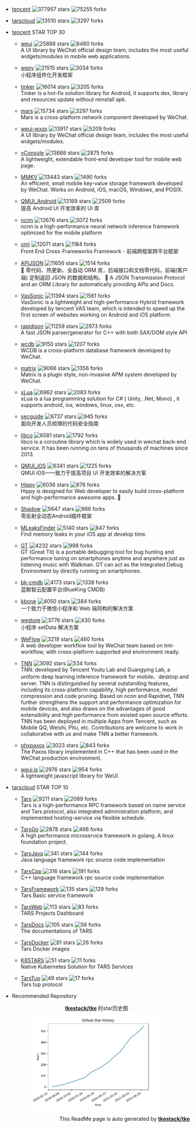 
+ [tencent](https://github.com/tencent)
![377957 stars](https://img.shields.io/badge/Stars-377957-green)
![75255 forks](https://img.shields.io/badge/Forks-75255-green)

+ [tarscloud](https://github.com/tarscloud)
![13510 stars](https://img.shields.io/badge/Stars-13510-green)
![3297 forks](https://img.shields.io/badge/Forks-3297-green)





+ [tencent](https://github.com/tencent) STAR TOP 30 
    
    + [weui](https://github.com/tencent/weui) 
    ![25888 stars](https://img.shields.io/badge/Stars-25888-green)
    ![6480 forks](https://img.shields.io/badge/Forks-6480-green)  
    A UI library by WeChat official design team, includes the most useful widgets/modules in mobile web applications.
    
    + [wepy](https://github.com/tencent/wepy) 
    ![21515 stars](https://img.shields.io/badge/Stars-21515-green)
    ![3034 forks](https://img.shields.io/badge/Forks-3034-green)  
    小程序组件化开发框架
    
    + [tinker](https://github.com/tencent/tinker) 
    ![16014 stars](https://img.shields.io/badge/Stars-16014-green)
    ![3205 forks](https://img.shields.io/badge/Forks-3205-green)  
    Tinker is a hot-fix solution library for Android, it supports dex, library and resources update without reinstall apk.
    
    + [mars](https://github.com/tencent/mars) 
    ![15734 stars](https://img.shields.io/badge/Stars-15734-green)
    ![3297 forks](https://img.shields.io/badge/Forks-3297-green)  
    Mars is a cross-platform network component  developed by WeChat.
    
    + [weui-wxss](https://github.com/tencent/weui-wxss) 
    ![13917 stars](https://img.shields.io/badge/Stars-13917-green)
    ![5209 forks](https://img.shields.io/badge/Forks-5209-green)  
    A UI library by WeChat official design team, includes the most useful widgets/modules.
    
    + [vConsole](https://github.com/tencent/vConsole) 
    ![13668 stars](https://img.shields.io/badge/Stars-13668-green)
    ![2875 forks](https://img.shields.io/badge/Forks-2875-green)  
    A lightweight, extendable front-end developer tool for mobile web page.
    
    + [MMKV](https://github.com/tencent/MMKV) 
    ![13443 stars](https://img.shields.io/badge/Stars-13443-green)
    ![1490 forks](https://img.shields.io/badge/Forks-1490-green)  
    An efficient, small mobile key-value storage framework developed by WeChat. Works on Android, iOS, macOS, Windows, and POSIX.
    
    + [QMUI_Android](https://github.com/tencent/QMUI_Android) 
    ![13169 stars](https://img.shields.io/badge/Stars-13169-green)
    ![2509 forks](https://img.shields.io/badge/Forks-2509-green)  
    提高 Android UI 开发效率的 UI 库
    
    + [ncnn](https://github.com/tencent/ncnn) 
    ![12676 stars](https://img.shields.io/badge/Stars-12676-green)
    ![3072 forks](https://img.shields.io/badge/Forks-3072-green)  
    ncnn is a high-performance neural network inference framework optimized for the mobile platform
    
    + [omi](https://github.com/tencent/omi) 
    ![12071 stars](https://img.shields.io/badge/Stars-12071-green)
    ![1184 forks](https://img.shields.io/badge/Forks-1184-green)  
     Front End Cross-Frameworks Framework - 前端跨框架跨平台框架
    
    + [APIJSON](https://github.com/tencent/APIJSON) 
    ![11656 stars](https://img.shields.io/badge/Stars-11656-green)
    ![1514 forks](https://img.shields.io/badge/Forks-1514-green)  
    🚀 零代码、热更新、全自动 ORM 库，后端接口和文档零代码，前端(客户端) 定制返回 JSON 的数据和结构。 🚀 A JSON Transmission Protocol and an ORM Library for automatically providing APIs and Docs.
    
    + [VasSonic](https://github.com/tencent/VasSonic) 
    ![11394 stars](https://img.shields.io/badge/Stars-11394-green)
    ![1561 forks](https://img.shields.io/badge/Forks-1561-green)  
    VasSonic is a lightweight and high-performance Hybrid framework developed by tencent VAS team, which is intended to speed up the first screen of websites working on Android and iOS platform. 
    
    + [rapidjson](https://github.com/tencent/rapidjson) 
    ![11259 stars](https://img.shields.io/badge/Stars-11259-green)
    ![2973 forks](https://img.shields.io/badge/Forks-2973-green)  
    A fast JSON parser/generator for C++ with both SAX/DOM style API
    
    + [wcdb](https://github.com/tencent/wcdb) 
    ![9150 stars](https://img.shields.io/badge/Stars-9150-green)
    ![1207 forks](https://img.shields.io/badge/Forks-1207-green)  
    WCDB is a cross-platform database framework developed by WeChat.
    
    + [matrix](https://github.com/tencent/matrix) 
    ![9066 stars](https://img.shields.io/badge/Stars-9066-green)
    ![1356 forks](https://img.shields.io/badge/Forks-1356-green)  
    Matrix is a plugin style, non-invasive APM system developed by WeChat.
    
    + [xLua](https://github.com/tencent/xLua) 
    ![6962 stars](https://img.shields.io/badge/Stars-6962-green)
    ![2083 forks](https://img.shields.io/badge/Forks-2083-green)  
    xLua is a lua programming solution for  C# ( Unity, .Net, Mono) , it supports android, ios, windows, linux, osx, etc.
    
    + [secguide](https://github.com/tencent/secguide) 
    ![6737 stars](https://img.shields.io/badge/Stars-6737-green)
    ![945 forks](https://img.shields.io/badge/Forks-945-green)  
    面向开发人员梳理的代码安全指南
    
    + [libco](https://github.com/tencent/libco) 
    ![6581 stars](https://img.shields.io/badge/Stars-6581-green)
    ![1792 forks](https://img.shields.io/badge/Forks-1792-green)  
    libco is a coroutine library which is widely used in wechat  back-end service. It has been running on tens of thousands of machines since 2013.
    
    + [QMUI_iOS](https://github.com/tencent/QMUI_iOS) 
    ![6341 stars](https://img.shields.io/badge/Stars-6341-green)
    ![1225 forks](https://img.shields.io/badge/Forks-1225-green)  
    QMUI iOS——致力于提高项目 UI 开发效率的解决方案
    
    + [Hippy](https://github.com/tencent/Hippy) 
    ![6036 stars](https://img.shields.io/badge/Stars-6036-green)
    ![676 forks](https://img.shields.io/badge/Forks-676-green)  
    Hippy is designed for Web developer to easily build cross-platform and high-performance awesome apps. 👏
    
    + [Shadow](https://github.com/tencent/Shadow) 
    ![5647 stars](https://img.shields.io/badge/Stars-5647-green)
    ![866 forks](https://img.shields.io/badge/Forks-866-green)  
    零反射全动态Android插件框架
    
    + [MLeaksFinder](https://github.com/tencent/MLeaksFinder) 
    ![5140 stars](https://img.shields.io/badge/Stars-5140-green)
    ![847 forks](https://img.shields.io/badge/Forks-847-green)  
    Find memory leaks in your iOS app at develop time.
    
    + [GT](https://github.com/tencent/GT) 
    ![4232 stars](https://img.shields.io/badge/Stars-4232-green)
    ![998 forks](https://img.shields.io/badge/Forks-998-green)  
    GT (Great Tit) is a portable debugging tool for bug hunting and performance tuning on smartphones anytime and anywhere just as listening music with Walkman. GT can act as the Integrated Debug Environment by directly running on smartphones.
    
    + [bk-cmdb](https://github.com/tencent/bk-cmdb) 
    ![4173 stars](https://img.shields.io/badge/Stars-4173-green)
    ![1338 forks](https://img.shields.io/badge/Forks-1338-green)  
    蓝鲸智云配置平台(BlueKing CMDB)
    
    + [kbone](https://github.com/tencent/kbone) 
    ![4050 stars](https://img.shields.io/badge/Stars-4050-green)
    ![384 forks](https://img.shields.io/badge/Forks-384-green)  
    一个致力于微信小程序和 Web 端同构的解决方案
    
    + [westore](https://github.com/tencent/westore) 
    ![3776 stars](https://img.shields.io/badge/Stars-3776-green)
    ![430 forks](https://img.shields.io/badge/Forks-430-green)  
    小程序 setData 解决方案
    
    + [WeFlow](https://github.com/tencent/WeFlow) 
    ![3219 stars](https://img.shields.io/badge/Stars-3219-green)
    ![460 forks](https://img.shields.io/badge/Forks-460-green)  
    A web developer workflow tool by WeChat team based on tmt-workflow, with cross-platform supported and environment ready.
    
    + [TNN](https://github.com/tencent/TNN) 
    ![3092 stars](https://img.shields.io/badge/Stars-3092-green)
    ![534 forks](https://img.shields.io/badge/Forks-534-green)  
    TNN: developed by Tencent Youtu Lab and Guangying Lab, a uniform deep learning inference framework for mobile、desktop and server. TNN is distinguished by several outstanding features, including its cross-platform capability, high performance, model compression and code pruning. Based on ncnn and Rapidnet, TNN further strengthens the support and performance optimization for mobile devices, and also draws on the advantages of good extensibility and high performance from existed open source efforts. TNN has been deployed in multiple Apps from Tencent, such as Mobile QQ, Weishi, Pitu, etc. Contributions are welcome to work in collaborative with us and make TNN a better framework. 
    
    + [phxpaxos](https://github.com/tencent/phxpaxos) 
    ![3023 stars](https://img.shields.io/badge/Stars-3023-green)
    ![843 forks](https://img.shields.io/badge/Forks-843-green)  
    The Paxos library implemented in C++ that has been used in the WeChat production environment.
    
    + [weui.js](https://github.com/tencent/weui.js) 
    ![2976 stars](https://img.shields.io/badge/Stars-2976-green)
    ![954 forks](https://img.shields.io/badge/Forks-954-green)  
    A lightweight javascript library for WeUI.
    

+ [tarscloud](https://github.com/tarscloud) STAR TOP 10 
    
    + [Tars](https://github.com/tarscloud/Tars) 
    ![9211 stars](https://img.shields.io/badge/Stars-9211-green)
    ![2089 forks](https://img.shields.io/badge/Forks-2089-green)  
    Tars is a high-performance RPC framework based on name service and Tars protocol, also integrated administration platform, and implemented hosting-service via flexible schedule.
    
    + [TarsGo](https://github.com/tarscloud/TarsGo) 
    ![2878 stars](https://img.shields.io/badge/Stars-2878-green)
    ![466 forks](https://img.shields.io/badge/Forks-466-green)  
    A  high performance microservice  framework  in golang. A linux foundation project.
    
    + [TarsJava](https://github.com/tarscloud/TarsJava) 
    ![341 stars](https://img.shields.io/badge/Stars-341-green)
    ![144 forks](https://img.shields.io/badge/Forks-144-green)  
    Java language framework rpc source code implementation
    
    + [TarsCpp](https://github.com/tarscloud/TarsCpp) 
    ![316 stars](https://img.shields.io/badge/Stars-316-green)
    ![191 forks](https://img.shields.io/badge/Forks-191-green)  
    C++ language framework rpc source code implementation
    
    + [TarsFramework](https://github.com/tarscloud/TarsFramework) 
    ![135 stars](https://img.shields.io/badge/Stars-135-green)
    ![129 forks](https://img.shields.io/badge/Forks-129-green)  
    Tars Basic service framework
    
    + [TarsWeb](https://github.com/tarscloud/TarsWeb) 
    ![113 stars](https://img.shields.io/badge/Stars-113-green)
    ![83 forks](https://img.shields.io/badge/Forks-83-green)  
    TARS Projects Dashboard
    
    + [TarsDocs](https://github.com/tarscloud/TarsDocs) 
    ![105 stars](https://img.shields.io/badge/Stars-105-green)
    ![56 forks](https://img.shields.io/badge/Forks-56-green)  
    The documentations of TARS
    
    + [TarsDocker](https://github.com/tarscloud/TarsDocker) 
    ![81 stars](https://img.shields.io/badge/Stars-81-green)
    ![26 forks](https://img.shields.io/badge/Forks-26-green)  
    Tars Docker  images
    
    + [K8STARS](https://github.com/tarscloud/K8STARS) 
    ![51 stars](https://img.shields.io/badge/Stars-51-green)
    ![11 forks](https://img.shields.io/badge/Forks-11-green)  
    Native Kubernetes  Solution for TARS Services
    
    + [TarsTup](https://github.com/tarscloud/TarsTup) 
    ![49 stars](https://img.shields.io/badge/Stars-49-green)
    ![17 forks](https://img.shields.io/badge/Forks-17-green)  
    Tars tup protocol
    


+ Recommended Repository  
<p align="center">
      <strong>
        <a href="https://github.com/tkestack/tke" target="_blank">tkestack/tke</a>
      </strong>  的star历史图
  <br>
  <img src="https://raw.githubusercontent.com/ButterAndButterfly/GithubTools/master/data/stars_history.jpg" width="350px"></img>    
</p>

<p align="right">
      This ReadMe page is auto generated by 
      <strong>
        <a href="https://github.com/tkestack/tke" target="_blank">tkestack/tke</a><br>
      </strong>   
</p>